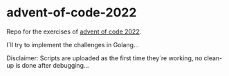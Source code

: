 # advent-of-code-2022

Repo for the exercises of [advent of code 2022](https://adventofcode.com/2022).

I´ll try to implement the challenges in Golang...

Disclaimer: Scripts are uploaded as the first time they´re working, no clean-up is done after debugging...
